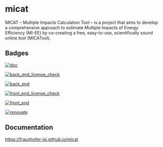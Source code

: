# micat
MICAT – Multiple Impacts Calculation Tool – is a project that aims to develop a comprehensive approach to estimate Multiple Impacts of Energy Efficiency (MI-EE) by co-creating a free, easy-to-use, scientifically sound online tool (MICATool).

## Badges

[![doc](https://github.com/fraunhofer-isi/micat/actions/workflows/doc.yml/badge.svg)](https://github.com/fraunhofer-isi/micat/actions/workflows/doc.yml)

[![back_end_license_check](https://github.com/fraunhofer-isi/micat/actions/workflows/back_end_license_check.yml/badge.svg)](https://github.com/fraunhofer-isi/micat/actions/workflows/back_end_license_check.yml)

[![back_end](https://github.com/fraunhofer-isi/micat/actions/workflows/back_end.yml/badge.svg)](https://github.com/fraunhofer-isi/micat/actions/workflows/back_end.yml)

[![front_end_license_check](https://github.com/fraunhofer-isi/micat/actions/workflows/front_end_license_check.yml/badge.svg)](https://github.com/fraunhofer-isi/micat/actions/workflows/front_end_license_check.yml)

[![front_end](https://github.com/fraunhofer-isi/micat/actions/workflows/front_end.yml/badge.svg)](https://github.com/fraunhofer-isi/micat/actions/workflows/front_end.yml)

[![renovate](https://github.com/fraunhofer-isi/micat/actions/workflows/renovate.yml/badge.svg)](https://github.com/fraunhofer-isi/micat/actions/workflows/renovate.yml)

## Documentation

https://fraunhofer-isi.github.io/micat

